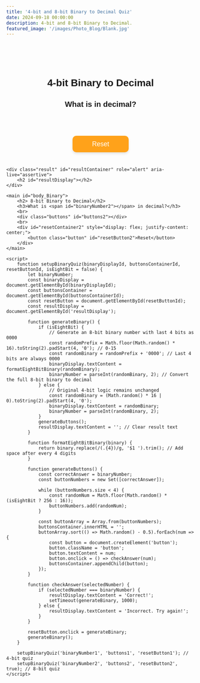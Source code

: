 ```yaml
---
title: '4-bit and 8-bit Binary to Decimal Quiz'
date: 2024-09-18 00:00:00
description: 4-bit and 8-bit Binary to Decimal.
featured_image: '/images/Photo_Blog/Blank.jpg'
---
```


<head>
    <style>
        #body_Binary {
            font-family: Arial, sans-serif;
            text-align: center;
            margin-top: 50px;
            font-size: 1.25em;
            padding: 20px; /* Added padding */
        }
        .buttons {
            display: flex; /* Use flexbox to center the buttons */
            justify-content: center; /* Center buttons horizontally */
            flex-wrap: wrap; /* Allow wrapping for smaller screens */
        }
        .button {
            margin: 5px;
            font-size: 1em;
            width: 150px;
            height: 2.5em;
            padding: 5px;
            box-sizing: border-box;
            display: flex; /* Center text */
            justify-content: center; /* Center text horizontally */
            align-items: center; /* Center text vertically */
            appearance: none;
            border-radius: 10px;
            text-align-last: center;
            background-color: #f0f0f0;
            color: black;
            border: 2px solid black;
            transition: background-color 0.3s, transform 0.2s; /* Smooth transitions */
            box-shadow: 0 4px 6px rgba(0, 0, 0, 0.1); /* Add shadow */
        }
        .button:hover {
            background-color: #d9f6ff;
            transform: translateY(-2px); /* Lift effect */
            border: 2px solid black;
            color: black;
        }
        #resetButton1, #resetButton2 {
            margin-top: 10px;
            background-color: #ffa21a;
            color: white;
            border: 2px solid #ffa21a;
            transition: background-color 0.3s, transform 0.2s;
            box-shadow: 0 4px 6px rgba(0, 0, 0, 0.1);
        }
        #resetButton1:hover, #resetButton2:hover {
            background-color: #e68900;
            border: 2px solid #e68900;
        }
        @media (max-width: 600px) {
            .button {
                width: 100%; /* Full width on smaller screens */
            }
        }
        .result {
            min-height: 3em; /* Fixed height for results */
            text-align: center; /* Center align results */
            margin: 20px 0; /* Add margin for spacing */
        }
    </style>
</head>
<body>
    <main id="body_Binary">
        <h2> 4-bit Binary to Decimal</h2>
        <h3>What is <span id="binaryNumber1"></span> in decimal?</h3>
        <br>
        <div class="buttons" id="buttons1"></div>
        <br>
        <div id="resetContainer1" style="display: flex; justify-content: center;">
            <button class="button" id="resetButton1">Reset</button>
        </div>
    </main>

    <div class="result" id="resultContainer" role="alert" aria-live="assertive">
        <h2 id="resultDisplay"></h2>
    </div>
    
    <main id="body_Binary">
        <h2> 8-bit Binary to Decimal</h2>
        <h3>What is <span id="binaryNumber2"></span> in decimal?</h3>
        <br>
        <div class="buttons" id="buttons2"></div>
        <br>
        <div id="resetContainer2" style="display: flex; justify-content: center;">
            <button class="button" id="resetButton2">Reset</button>
        </div>
    </main>

    <script>
        function setupBinaryQuiz(binaryDisplayId, buttonsContainerId, resetButtonId, isEightBit = false) {
            let binaryNumber;
            const binaryDisplay = document.getElementById(binaryDisplayId);
            const buttonsContainer = document.getElementById(buttonsContainerId);
            const resetButton = document.getElementById(resetButtonId);
            const resultDisplay = document.getElementById('resultDisplay');

            function generateBinary() {
                if (isEightBit) {
                    // Generate an 8-bit binary number with last 4 bits as 0000
                    const randomPrefix = Math.floor(Math.random() * 16).toString(2).padStart(4, '0'); // 0-15
                    const randomBinary = randomPrefix + '0000'; // Last 4 bits are always 0000
                    binaryDisplay.textContent = formatEightBitBinary(randomBinary);
                    binaryNumber = parseInt(randomBinary, 2); // Convert the full 8-bit binary to decimal
                } else {
                    // Original 4-bit logic remains unchanged
                    const randomBinary = (Math.random() * 16 | 0).toString(2).padStart(4, '0');
                    binaryDisplay.textContent = randomBinary;
                    binaryNumber = parseInt(randomBinary, 2);
                }
                generateButtons();
                resultDisplay.textContent = ''; // Clear result text
            }

            function formatEightBitBinary(binary) {
                return binary.replace(/(.{4})/g, '$1 ').trim(); // Add space after every 4 digits
            }

            function generateButtons() {
                const correctAnswer = binaryNumber;
                const buttonNumbers = new Set([correctAnswer]);

                while (buttonNumbers.size < 4) {
                    const randomNum = Math.floor(Math.random() * (isEightBit ? 256 : 16));
                    buttonNumbers.add(randomNum);
                }

                const buttonArray = Array.from(buttonNumbers);
                buttonsContainer.innerHTML = '';
                buttonArray.sort(() => Math.random() - 0.5).forEach(num => {
                    const button = document.createElement('button');
                    button.className = 'button';
                    button.textContent = num;
                    button.onclick = () => checkAnswer(num);
                    buttonsContainer.appendChild(button);
                });
            }

            function checkAnswer(selectedNumber) {
                if (selectedNumber === binaryNumber) {
                    resultDisplay.textContent = 'Correct!';
                    setTimeout(generateBinary, 1000);
                } else {
                    resultDisplay.textContent = 'Incorrect. Try again!';
                }
            }

            resetButton.onclick = generateBinary;
            generateBinary();
        }

        setupBinaryQuiz('binaryNumber1', 'buttons1', 'resetButton1'); // 4-bit quiz
        setupBinaryQuiz('binaryNumber2', 'buttons2', 'resetButton2', true); // 8-bit quiz
    </script>
</body>
